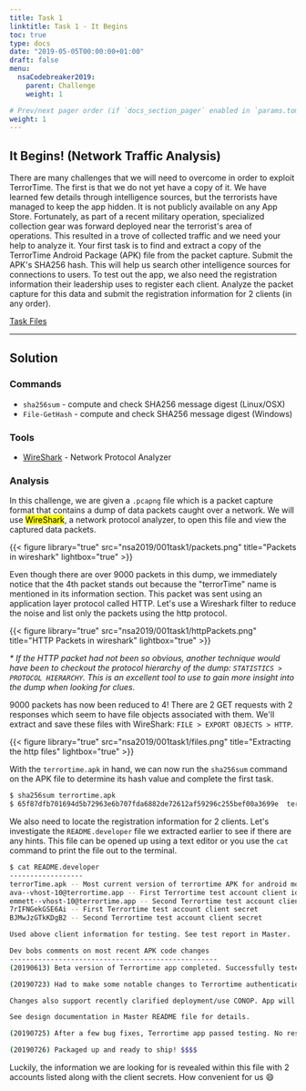 ```yaml
---
title: Task 1
linktitle: Task 1 - It Begins
toc: true
type: docs
date: "2019-05-05T00:00:00+01:00"
draft: false
menu:
  nsaCodebreaker2019:
    parent: Challenge
    weight: 1

# Prev/next pager order (if `docs_section_pager` enabled in `params.toml`)
weight: 1
---
```


## It Begins! (Network Traffic Analysis)

There are many challenges that we will need to overcome in order to exploit TerrorTime. The first is that we do not yet have a copy of it. We have learned few details through intelligence sources, but the terrorists have managed to keep the app hidden. It is not publicly available on any App Store. Fortunately, as part of a recent military operation, specialized collection gear was forward deployed near the terrorist's area of operations. This resulted in a trove of collected traffic and we need your help to analyze it. Your first task is to find and extract a copy of the TerrorTime Android Package (APK) file from the packet capture. Submit the APK's SHA256 hash. This will help us search other intelligence sources for connections to users. To test out the app, we also need the registration information their leadership uses to register each client. Analyze the packet capture for this data and submit the registration information for 2 clients (in any order).

[Task Files](https://codebreaker.ltsnet.net/files/task1/terrortime.pcapng?1593563870)

----

## Solution

### Commands
- `sha256sum` - compute and check SHA256 message digest (Linux/OSX)
- `File-GetHash` - compute and check SHA256 message digest (Windows)

### Tools
- [WireShark](https://www.wireshark.org/) - Network Protocol Analyzer

### Analysis
In this challenge, we are given a `.pcapng` file which is a packet capture format that contains a dump of data packets caught over a network. We will use <mark>WireShark</mark>, a network protocol analyzer, to open this file and view the captured data packets. 

{{< figure library="true" src="nsa2019/001task1/packets.png" title="Packets in wireshark" lightbox="true" >}}

Even though there are over 9000 packets in this dump, we immediately notice that the 4th packet stands out because the "terrorTime" name is mentioned in its information section. This packet was sent using an application layer protocol called HTTP. Let's use a Wireshark filter to reduce the noise and list only the packets using the http protocol.  

{{< figure library="true" src="nsa2019/001task1/httpPackets.png" title="HTTP Packets in wireshark" lightbox="true" >}}

*\* If the HTTP packet had not been so obvious, another technique would have been to checkout the protocol hierarchy of the dump: `STATISTICS > PROTOCOL HIERARCHY`. This is an excellent tool to use to gain more insight into the dump when looking for clues.*

9000 packets has now been reduced to 4! There are 2 GET requests with 2 responses which seem to have file objects associated with them. We'll extract and save these files with WireShark: `FILE > EXPORT OBJECTS > HTTP`. 

{{< figure library="true" src="nsa2019/001task1/files.png" title="Extracting the http files" lightbox="true" >}}

With the `terrortime.apk` in hand, we can now run the `sha256sum` command on the APK file to determine its hash value and complete the first task.

```bash
$ sha256sum terrortime.apk
$ 65f87dfb701694d5b72963e6b707fda6882de72612af59296c255bef00a3699e  terrortime.apk 
```

We also need to locate the registration information for 2 clients. Let's investigate the `README.developer` file we extracted earlier to see if there are any hints. This file can be opened up using a text editor or you use the `cat` command to print the file out to the terminal.

```bash
$ cat README.developer
------------------
terrorTime.apk -- Most current version of terrortime APK for android mobile devices
ava--vhost-10@terrortime.app -- First Terrortime test account client id
emmett--vhost-10@terrortime.app -- Second Terrortime test account client id
7rIFNGekGSE6Ai -- First Terrortime test account client secret
BJMwJzGTkKDgB2 -- Second Terrortime test account client secret

Used above client information for testing. See test report in Master.

Dev bobs comments on most recent APK code changes
---------------------------------------------------
(20190613) Beta version of Terrortime app completed. Successfully tested. Waiting for customer feedback.

(20190723) Had to make some notable changes to Terrortime authentication mechanisms based on new Customer requirements (as of this week). Code changes were just committed to Master. Not pretty, but will support future operational needs (didnt ask ...dont want to know the details).

Changes also support recently clarified deployment/use CONOP. App will be installed and pre-configured on mobile device before device is given to associate. Associate must use app as configured to interact with Terrortime chat service and will not be provided plaintext version of credentials required for part of authentication process. App will use its credentials to authenticate itself to Terrortime infrastructure, a process that will be transparent to user/associate. Associate will be provided a PIN that allows him/her to open Terrortime app. 

See design documentation in Master README file for details.

(20190725) After a few bug fixes, Terrortime app passed testing. No rest for the weary.

(20190726) Packaged up and ready to ship! $$$$
```

Luckily, the information we are looking for is revealed within this file with 2 accounts listed along with the client secrets. How convenient for us :smile: